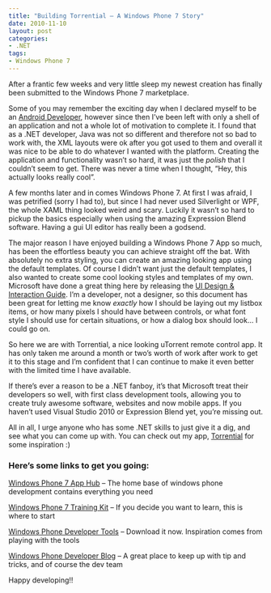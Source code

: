 ```yaml
---
title: "Building Torrential – A Windows Phone 7 Story"
date: 2010-11-10
layout: post
categories:
- .NET
tags:
- Windows Phone 7
---
```


After a frantic few weeks and very little sleep my newest creation has finally been submitted to the Windows Phone 7 marketplace.

Some of you may remember the exciting day when I declared myself to be an [Android Developer](http://benjii.me/2010/04/im-an-android-developer/ "I'm an Android Developer"), however since then I’ve been left with only a shell of an application and not a whole lot of motivation to complete it. I found that as a .NET developer, Java was not so different and therefore not so bad to work with, the XML layouts were ok after you got used to them and overall it was nice to be able to do whatever I wanted with the platform. Creating the application and functionality wasn’t so hard, it was just the _polish_ that I couldn’t seem to get. There was never a time when I thought, “Hey, this actually looks really cool”. 

A few months later and in comes Windows Phone 7. At first I was afraid, I was petrified (sorry I had to), but since I had never used Silverlight or WPF, the whole XAML thing looked weird and scary. Luckily it wasn’t so hard to pickup the basics especially when using the amazing Expression Blend software. Having a gui UI editor has really been a godsend.

The major reason I have enjoyed building a Windows Phone 7 App so much, has been the effortless beauty you can achieve straight off the bat. With absolutely no extra styling, you can create an amazing looking app using the default templates. Of course I didn’t want just the default templates, I also wanted to create some cool looking styles and templates of my own. Microsoft have done a great thing here by releasing the [UI Design &amp; Interaction Guide](http://windowsteamblog.com/windows_phone/b/wpdev/archive/2010/03/18/windows-phone-7-series-ui-design-amp-interaction-guide.aspx "UI Design &amp; Interaction Guide"). I’m a developer, not a designer, so this document has been great for letting me know _exactly_ how I should be laying out my listbox items, or how many pixels I should have between controls, or what font style I should use for certain situations, or how a dialog box should look… I could go on.

So here we are with Torrential, a nice looking uTorrent remote control app. It has only taken me around a month or two’s worth of work after work to get it to this stage and I’m confident that I can continue to make it even better with the limited time I have available. 

If there’s ever a reason to be a .NET fanboy, it’s that Microsoft treat their developers so well, with first class development tools, allowing you to create truly awesome software, websites and now mobile apps. If you haven’t used Visual Studio 2010 or Expression Blend yet, you’re missing out.

All in all, I urge anyone who has some .NET skills to just give it a dig, and see what you can come up with. You can check out my app, [Torrential](http://benjii.me/torrential/ "Torrential") for some inspiration :)

### Here’s some links to get you going:

[Windows Phone 7 App Hub](http://create.msdn.com "Windows Phone 7 App Hub") – The home base of windows phone development contains everything you need

[Windows Phone 7 Training Kit](http://create.msdn.com/en-US/education/catalog/article/wp7_training_kit "Windows Phone 7 Training Kit") – If you decide you want to learn, this is where to start

[Windows Phone Developer Tools](http://create.msdn.com/en-us/resources/downloads "Windows Phone Developer Tools") – Download it now. Inspiration comes from playing with the tools

[Windows Phone Developer Blog](http://windowsteamblog.com/windows_phone/b/wpdev/ "Windows Phone Developer Blog") – A great place to keep up with tip and tricks, and of course the dev team

Happy developing!!